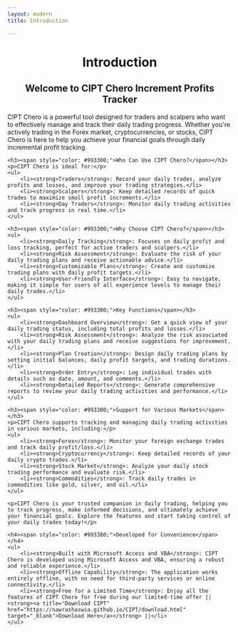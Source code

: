 ```yaml
---
layout: modern
title: Introduction

---
```


<div class="container">
    <h1 style="text-align: center;">Introduction</h1>
    <h2 style="text-align: center;">Welcome to CIPT Chero Increment Profits Tracker</h2>


<div class="lined-paper-content">
    <p>CIPT Chero is a powerful tool designed for traders and scalpers who want to effectively manage and track their daily trading progress. Whether you're actively trading in the Forex market, cryptocurrencies, or stocks, CIPT Chero is here to help you achieve your financial goals through daily incremental profit tracking.</p>
    
    <h3><span style="color: #993300;">Who Can Use CIPT Chero?</span></h3>
    <p>CIPT Chero is ideal for:</p>
    <ul>
        <li><strong>Traders</strong>: Record your daily trades, analyze profits and losses, and improve your trading strategies.</li>
        <li><strong>Scalpers</strong>: Keep detailed records of quick trades to maximize small profit increments.</li>
        <li><strong>Day Traders</strong>: Monitor daily trading activities and track progress in real time.</li>
    </ul>
    
    <h3><span style="color: #993300;">Why Choose CIPT Chero?</span></h3>
    <ul>
        <li><strong>Daily Tracking</strong>: Focuses on daily profit and loss tracking, perfect for active traders and scalpers.</li>
        <li><strong>Risk Assessment</strong>: Evaluate the risk of your daily trading plans and receive actionable advice.</li>
        <li><strong>Customizable Plans</strong>: Create and customize trading plans with daily profit targets.</li>
        <li><strong>User-Friendly Interface</strong>: Easy to navigate, making it simple for users of all experience levels to manage their daily trades.</li>
    </ul>
    
    <h3><span style="color: #993300;">Key Functions</span></h3>
    <ul>
        <li><strong>Dashboard Overview</strong>: Get a quick view of your daily trading status, including total profits and losses.</li>
        <li><strong>Risk Assessment</strong>: Analyze the risk associated with your daily trading plans and receive suggestions for improvement.</li>
        <li><strong>Plan Creation</strong>: Design daily trading plans by setting initial balances, daily profit targets, and trading durations.</li>
        <li><strong>Order Entry</strong>: Log individual trades with details such as date, amount, and comments.</li>
        <li><strong>Detailed Reports</strong>: Generate comprehensive reports to review your daily trading activities and performance.</li>
    </ul>
    
    <h3><span style="color: #993300;">Support for Various Markets</span></h3>
    <p>CIPT Chero supports tracking and managing daily trading activities in various markets, including:</p>
    <ul>
        <li><strong>Forex</strong>: Monitor your foreign exchange trades and track daily profit/loss.</li>
        <li><strong>Cryptocurrency</strong>: Keep detailed records of your daily crypto trades.</li>
        <li><strong>Stock Market</strong>: Analyze your daily stock trading performance and evaluate risk.</li>
        <li><strong>Commodities</strong>: Track daily trades in commodities like gold, silver, and oil.</li>
    </ul>
    
    <p>CIPT Chero is your trusted companion in daily trading, helping you to track progress, make informed decisions, and ultimately achieve your financial goals. Explore the features and start taking control of your daily trades today!</p>
    
    <h4><span style="color: #993300;">Developed for Convenience</span></h4>
    <ul>
        <li><strong>Built with Microsoft Access and VBA</strong>: CIPT Chero is developed using Microsoft Access and VBA, ensuring a robust and reliable experience.</li>
        <li><strong>Offline Capability</strong>: The application works entirely offline, with no need for third-party services or online connectivity.</li>
        <li><strong>Free for a Limited Time</strong>: Enjoy all the features of CIPT Chero for free during our limited-time offer || <strong><a title="Download CIPT" href="https://nawrashaswia.github.io/CIPT/download.html" target="_blank">Download Here</a></strong> ||</li>
    </ul>
</div>
    </div>